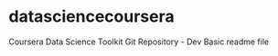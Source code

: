 datasciencecoursera
===================

Coursera Data Science Toolkit Git Repository - Dev
Basic readme file
